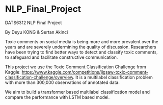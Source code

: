 # NLP_Final_Project
DATS6312 NLP Final Project

By Deyu KONG & Sertan Akinci

Toxic comments on social media is being more and more prevalent over the years and are severely undermining the quality of discussion. Researchers have been trying to find better ways to detect and classify toxic comments, to safeguard and facilitate constructive communication.

This project we use the Toxic Comment Classification Challenge from Kaggle: https://www.kaggle.com/competitions/jigsaw-toxic-comment-classification-challenge/overview. It is a multilabel classification problem with more than 300,000 observations of annotated data.

We aim to build a transformer based multilabel classification model and compare the performance with LSTM based model.
